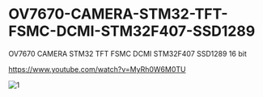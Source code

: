 # OV7670-CAMERA-STM32-TFT-FSMC-DCMI-STM32F407-SSD1289
OV7670 CAMERA STM32 TFT FSMC DCMI STM32F407 SSD1289 16 bit

https://www.youtube.com/watch?v=MyRh0W6M0TU

![1](https://user-images.githubusercontent.com/31142397/196041386-8a544407-3a76-458b-8e70-d1047ce6cafc.jpg)
